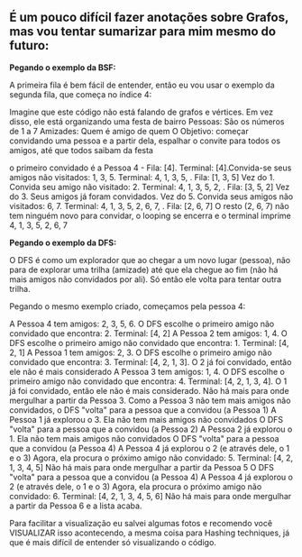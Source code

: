 ## É um pouco difícil fazer anotações sobre Grafos, mas vou tentar sumarizar para mim mesmo do futuro:


 **Pegando o exemplo da BSF:**

 A primeira fila é bem fácil de entender, então eu vou usar o exemplo da segunda fila, que começa no índice 4:

 Imagine que este código não está falando de grafos e vértices. Em vez disso, ele está organizando uma festa de bairro
 Pessoas: São os números de 1 a 7
 Amizades: Quem é amigo de quem
 O Objetivo: começar convidando uma pessoa e a partir dela, espalhar o convite para todos os amigos, até que todos saibam da festa
 
 o primeiro convidado é a Pessoa 4 - Fila: [4]. Terminal: [4].Convida-se seus amigos não visitados: 1, 3, 5. Terminal: 4, 1, 3, 5, . Fila: [1, 3, 5]
 Vez do 1. Convida seu amigo não visitado: 2. Terminal: 4, 1, 3, 5, 2, . Fila: [3, 5, 2]
 Vez do 3. Seus amigos já foram convidados.
 Vez do 5. Convida seus amigos não visitados: 6, 7. Terminal: 4, 1, 3, 5, 2, 6, 7, . Fila: [2, 6, 7]
 O resto (2, 6, 7) não tem ninguém novo para convidar, o looping se encerra e o terminal imprime 4, 1, 3, 5, 2, 6, 7

 **Pegando o exemplo da DFS:**

 O DFS é como um explorador que ao chegar a um novo lugar (pessoa), não para de explorar uma trilha (amizade) até que ela chegue ao fim (não há mais amigos não convidados por ali). Só então ele volta para tentar outra trilha.

 Pegando o mesmo exemplo criado, começamos pela pessoa 4:

 A Pessoa 4 tem amigos: 2, 3, 5, 6. O DFS escolhe o primeiro amigo não convidado que encontra: 2. Terminal: [4, 2]
 A Pessoa 2 tem amigos: 1, 4. O DFS escolhe o primeiro amigo não convidado que encontra: 1. Terminal: [4, 2, 1]
 A Pessoa 1 tem amigos: 2, 3. O DFS escolhe o primeiro amigo não convidado que encontra: 3. Terminal: [4, 2, 1, 3]. O 2 já foi convidado, então ele não é mais considerado
 A Pessoa 3 tem amigos: 1, 4. O DFS escolhe o primeiro amigo não convidado que encontra: 4. Terminal: [4, 2, 1, 3, 4]. O 1 já foi convidado, então ele não é mais considerado. Não há mais para onde mergulhar a partir da Pessoa 3.
 Como a Pessoa 3 não tem mais amigos não convidados, o DFS "volta" para a pessoa que a convidou (a Pessoa 1)
 A Pessoa 1 já explorou o 3. Ela não tem mais amigos não convidados
 O DFS "volta" para a pessoa que a convidou (a Pessoa 2)
 A Pessoa 2 já explorou o 1. Ela não tem mais amigos não convidados
 O DFS "volta" para a pessoa que a convidou (a Pessoa 4)
 A Pessoa 4 já explorou o 2 (e através dele, o 1 e o 3)
 Agora, ela procura o próximo amigo não convidado: 5. Terminal: [4, 2, 1, 3, 4, 5]
 Não há mais para onde mergulhar a partir da Pessoa 5
 O DFS "volta" para a pessoa que a convidou (a Pessoa 4)
 A Pessoa 4 já explorou o 2 (e através dele, o 1 e o 3)
 Agora, ela procura o próximo amigo não convidado: 6. Terminal: [4, 2, 1, 3, 4, 5, 6]
 Não há mais para onde mergulhar a partir da Pessoa 6 e a lista acaba.





 



Para facilitar a visualização eu salvei algumas fotos e recomendo você VISUALIZAR isso acontecendo, a mesma coisa para Hashing techniques, já que é mais difícil de entender só visualizando o código.